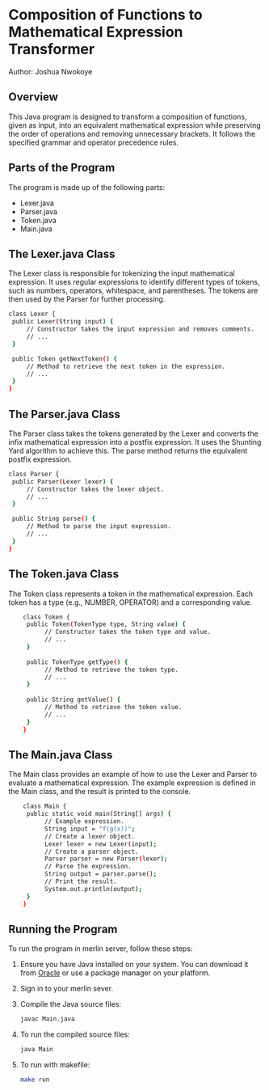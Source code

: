 # Composition of Functions to Mathematical Expression Transformer

Author: Joshua Nwokoye

## Overview

This Java program is designed to transform a composition of functions,
given as input, into an equivalent mathematical expression while preserving
the order of operations and removing unnecessary brackets.
It follows the specified grammar and operator precedence rules.

## Parts of the Program

The program is made up of the following parts:

* Lexer.java
* Parser.java
* Token.java
* Main.java

## The Lexer.java Class

The Lexer class is responsible for tokenizing the
input mathematical expression. It uses regular expressions
to identify different types of tokens, such as numbers,
operators, whitespace, and parentheses.
The tokens are then used by the Parser for further processing.

   ```bash
   class Lexer {
    public Lexer(String input) {
        // Constructor takes the input expression and removes comments.
        // ...
    }

    public Token getNextToken() {
        // Method to retrieve the next token in the expression.
        // ...
    }
}
   ```

## The Parser.java Class

The Parser class takes the tokens generated by the
Lexer and converts the infix mathematical expression
into a postfix expression. It uses the Shunting
Yard algorithm to achieve this. The parse method
returns the equivalent postfix expression.

   ```bash
   class Parser {
    public Parser(Lexer lexer) {
        // Constructor takes the lexer object.
        // ...
    }

    public String parse() {
        // Method to parse the input expression.
        // ...
    }
}
   ```

## The Token.java Class

The Token class represents a token in the mathematical expression. 
Each token has a type (e.g., NUMBER, OPERATOR) and a corresponding value.

```bash
    class Token {
     public Token(TokenType type, String value) {
          // Constructor takes the token type and value.
          // ...
     }
    
     public TokenType getType() {
          // Method to retrieve the token type.
          // ...
     }
    
     public String getValue() {
          // Method to retrieve the token value.
          // ...
     }
    }
  ```

   
## The Main.java Class

The Main class provides an example of how to use the 
Lexer and Parser to evaluate a mathematical expression. 
The example expression is defined in the Main class, 
and the result is printed to the console.

```bash
    class Main {
     public static void main(String[] args) {
          // Example expression.
          String input = "f(g(x))";
          // Create a lexer object.
          Lexer lexer = new Lexer(input);
          // Create a parser object.
          Parser parser = new Parser(lexer);
          // Parse the expression.
          String output = parser.parse();
          // Print the result.
          System.out.println(output);
     }
    }
  ```

## Running the Program

To run the program in merlin server, follow these steps:

1. Ensure you have Java installed on your system. You can download it
   from [Oracle](https://www.oracle.com/java/technologies/javase-downloads.html) or use a package
   manager on your platform.

2. Sign in to your merlin sever.

3. Compile the Java source files:

   ```bash
   javac Main.java
   ```
4. To run the compiled source files:

   ```bash
   java Main
   ```
5. To run with makefile:

   ```bash
   make run
   ```
   
